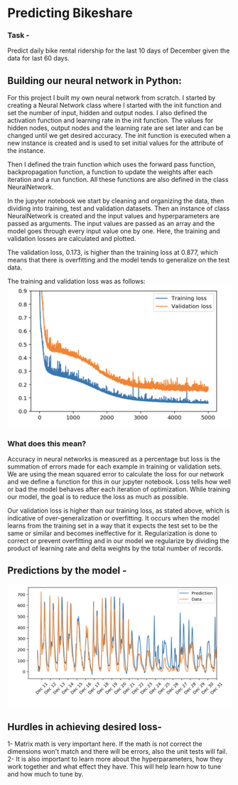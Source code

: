 # Predicting Bikeshare 

### Task -<br> 
Predict daily bike rental ridership for the last 10 days of December given the data for last 60 days. 

## Building our neural network in Python:

For this project I built my own neural network from scratch. I started by creating a Neural Network class where I started with the init function and set the number of input, hidden and output nodes. I also defined the activation function and learning rate in the init function. The values for hidden nodes, output nodes and the learning rate are set later and can be changed until we get desired accuracy. The init function is executed when a new instance is created and is used to set initial values for the attribute of the instance. <br>

Then I defined the train function which uses the forward pass function, backpropagation function, a function to update the weights after each iteration and a run function. All these functions are also defined in the class NeuralNetwork. <br>

In the jupyter notebook we start by cleaning and organizing the data, then dividing into training, test and validation datasets. Then an instance of class NeuralNetwork is created and the input values and hyperparameters are passed as arguments. The input values are passed as an array and the model goes through every input value one by one. Here, the training and validation losses are calculated and plotted. <br>

The validation loss, 0.173, is higher than the training loss at 0.877, which means that there is overfitting and the model tends to generalize on the test data. <br>

The training and validation loss was as follows:
![train_valid_loss](https://github.com/shahzina/Bikeshare/blob/master/images/train_valid_loss.png)

### What does this mean? <br>
Accuracy in neural networks is measured as a percentage but loss is the summation of errors made for each example in training or validation sets. We are using the mean squared error to calculate the loss for our network and we define a function for this in our jupyter notebook. Loss tells how well or bad the model behaves after each iteration of optimization. While training our model, the goal is to reduce the loss as much as possible. <br>

Our validation loss is higher than our training loss, as stated above, which is indicative of over-generalization or overfitting. It occurs when the model learns from the training set in a way that it expects the test set to be the same or similar and becomes ineffective for it. Regularization is done to correct or prevent overfitting and in our model we regularize by dividing the product of learning rate and delta weights by the total number of records. <br>

## Predictions by the model - <br>
![predictions](https://github.com/shahzina/Bikeshare/blob/master/images/predictions.png)

## Hurdles in achieving desired loss- <br>
1- Matrix math is very important here. If the math is not correct the dimensions won't match and there will be errors, also the unit tests will fail.<br>
2- It is also important to learn more about the hyperparameters, how they work together and what effect they have. This will help learn how to tune and how much to tune by. <br> 
